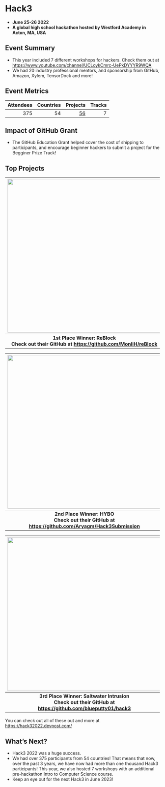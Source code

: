 # Hack3
> 
 - **June 25-26 2022** 
 - **A global high school hackathon hosted by Westford Academy in Acton, MA, USA**

## Event Summary

- This year included 7 different workshops for hackers. Check them out at https://www.youtube.com/channel/UCLoykCmrc-UePkDYYYR9WQA <br> 
- We had 20 industry professional mentors, and sponsorship from GitHub, Amazon, Xylem, TensorDock and more!

## Event Metrics 

| Attendees | Countries| Projects | Tracks |
|---------------:|--------------:|------------:|------------:|
|375|54|[56](https://hack32022.devpost.com/)|7|

## Impact of GitHub Grant
- The GitHub Education Grant helped cover the cost of shipping to participants, and encourage beginner hackers to submit a project for the Begginer Prize Track!<br> 

## Top Projects
| <img src="https://hack3.co/assets/2022winners/reBlock.png" width="500" height="auto"> |
|:--:|
| <b> 1st Place Winner: ReBlock <br> Check out their GitHub at https://github.com/MonliH/reBlock</b>|

| <img src="https://hack3.co/assets/2022winners/HYBO.png" width="500" height="auto"> |
|:--:|
| <b> 2nd Place Winner: HYBO <br> Check out their GitHub at https://github.com/Aryagm/Hack3Submission </b>|

| <img src="https://hack3.co/assets/2022winners/SaltwaterIntrusion.png" width="500" height="auto"> |
|:--:|
| <b> 3rd Place Winner: Saltwater Intrusion <br> Check out their GitHub at https://github.com/blueputty01/hack3</b>|

You can check out all of these out and more at https://hack32022.devpost.com/


## What’s Next?
- Hack3 2022 was a huge success.
- We had over 375 participants from 54 countries! That means that now, over the past 3 years, we have now had more than one thousand Hack3 participants! This year, we also hosted 7 workshops with an additional pre-hackathon Intro to Computer Science course.<br>
- Keep an eye out for the next Hack3 in June 2023!
